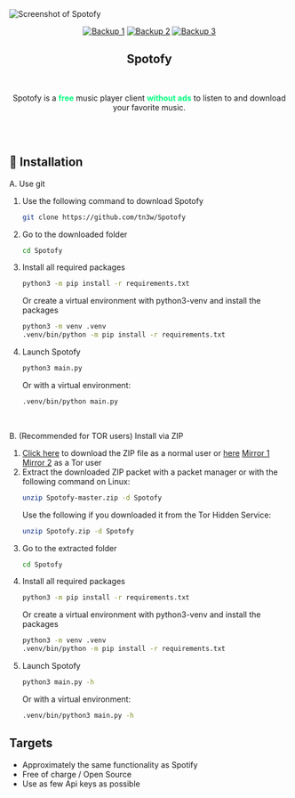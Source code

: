 <picture>
  <img alt="Screenshot of Spotofy" src="https://github.com/tn3w/Spotofy/releases/download/addingscreenshot/screenshot_from_spotofy.png">
</picture>
<p align="center"><a rel="noreferrer noopener" href="http://tn3wtor4vgnrimugptubpaqsf2gc4pcsktknkxt74w7p5yzbt7rwrkid.onion/projects/Spotofy"><img alt="Backup 1" src="https://img.shields.io/badge/Backup%201-141e24.svg?&style=for-the-badge&logo=torproject&logoColor=white"></a>  <a rel="noreferrer noopener" href="http://tn3wvjimrn3hydx4u52kzfnkgu6kffef2js27ewlhdf5htulno34vqad.onion/projects/Spotofy"><img alt="Backup 2" src="https://img.shields.io/badge/Backup%202-141e24.svg?&style=for-the-badge&logo=torproject&logoColor=white"></a>  <a rel="noreferrer noopener" href="http://tn3wtor7cfz3epmuetrhkj3mangjxqpd47lxxicfwwdwja6dwq6dbdad.onion/projects/Spotofy"><img alt="Backup 3" src="https://img.shields.io/badge/Backup%203-141e24.svg?&style=for-the-badge&logo=torproject&logoColor=white"></a>

<h2 align="center">Spotofy</h2>
<br/>
<p align="center">Spotofy is a <strong style="color:#00FF7E;">free</strong> music player client <strong style="color:#00FF7E;">without ads</strong> to listen to and download your favorite music.</p>
<br/>
<br/>


## 🚀 Installation
A. Use git
 1. Use the following command to download Spotofy
    ```bash
    git clone https://github.com/tn3w/Spotofy
    ```
 2. Go to the downloaded folder
    ```bash
    cd Spotofy
    ```
 3. Install all required packages
    ```bash
    python3 -m pip install -r requirements.txt
    ```
    Or create a virtual environment with python3-venv and install the packages
    ```bash
    python3 -m venv .venv
    .venv/bin/python -m pip install -r requirements.txt
    ```
 4. Launch Spotofy
    ```bash
    python3 main.py
    ```
    Or with a virtual environment:
    ```bash
    .venv/bin/python main.py
    ```

<br>

B. (Recommended for TOR users) Install via ZIP
 1. [Click here](https://github.com/tn3w/Spotofy/archive/refs/heads/master.zip) to download the ZIP file as a normal user or [here](http://tn3wtor4vgnrimugptubpaqsf2gc4pcsktknkxt74w7p5yzbt7rwrkid.onion/projects/Spotofy?as_zip=1) [Mirror 1](http://tn3wvjimrn3hydx4u52kzfnkgu6kffef2js27ewlhdf5htulno34vqad.onion/projects/Spotofy?as_zip=1) [Mirror 2](http://tn3wtor7cfz3epmuetrhkj3mangjxqpd47lxxicfwwdwja6dwq6dbdad.onion/projects/Spotofy?as_zip=1) as a Tor user
 2. Extract the downloaded ZIP packet with a packet manager or with the following command on Linux:
    ```bash
    unzip Spotofy-master.zip -d Spotofy
    ```
    Use the following if you downloaded it from the Tor Hidden Service:
    ```bash
    unzip Spotofy.zip -d Spotofy
    ```
 3. Go to the extracted folder
    ```bash
    cd Spotofy
    ```
 4. Install all required packages
    ```bash
    python3 -m pip install -r requirements.txt
    ```
    Or create a virtual environment with python3-venv and install the packages
    ```bash
    python3 -m venv .venv
    .venv/bin/python -m pip install -r requirements.txt
    ```
 5. Launch Spotofy
    ```bash
    python3 main.py -h
    ```
    Or with a virtual environment:
    ```bash
    .venv/bin/python3 main.py -h
    ```


## Targets
- Approximately the same functionality as Spotify
- Free of charge / Open Source
- Use as few Api keys as possible
